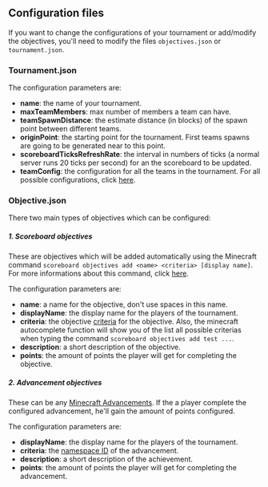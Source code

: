 ## Configuration files
If you want to change the configurations of your tournament or add/modify the objectives, you'll need to modify the files `objectives.json` or `tournament.json`.

### Tournament.json
The configuration parameters are:

- **name**: the name of your tournament.
- **maxTeamMembers**: max number of members a team can have.
- **teamSpawnDistance**: the estimate distance (in blocks) of the spawn point between different teams.
- **originPoint**: the starting point for the tournament. First teams spawns are going to be generated near to this point.
- **scoreboardTicksRefreshRate**: the interval in numbers of ticks (a normal server runs 20 ticks per second) for an the scoreboard to be updated.
- **teamConfig**: the configuration for all the teams in the tournament. For all possible configurations, click [here](https://www.digminecraft.com/game_commands/team_command.php).

### Objective.json
There two main types of objectives which can be configured:
##### 1. Scoreboard objectives
These are objectives which will be added automatically using the Minecraft command `scoreboard objectives add <name> <criteria> [display name]`. For more informations about this command, click [here](https://minecraft.fandom.com/el/wiki/Scoreboard#Objectives_commands).

The configuration parameters are:
- **name**: a name for the objective, don't use spaces in this name.
- **displayName**: the display name for the players of the tournament.
- **criteria**: the objective [criteria](https://minecraft.fandom.com/el/wiki/Scoreboard#Criteria) for the objective. Also, the minecraft autocomplete function will show you of the list all possible criterias when typing the command `scoreboard objectives add test ...`.
- **description**: a short description of the objective.
- **points**: the amount of points the player will get for completing the objective.

##### 2. Advancement objectives
These can be any [Minecraft Advancements](https://minecraft.fandom.com/wiki/Advancement#List_of_advancements). If the a player complete the configured advancement, he'll gain the amount of points configured.

The configuration parameters are:

- **displayName**: the display name for the players of the tournament.
- **criteria**: the [namespace ID](https://minecraft.fandom.com/wiki/Advancement#List_of_advancements) of the advancement.
- **description**: a short description of the achievement.
- **points**: the amount of points the player will get for completing the advancement.